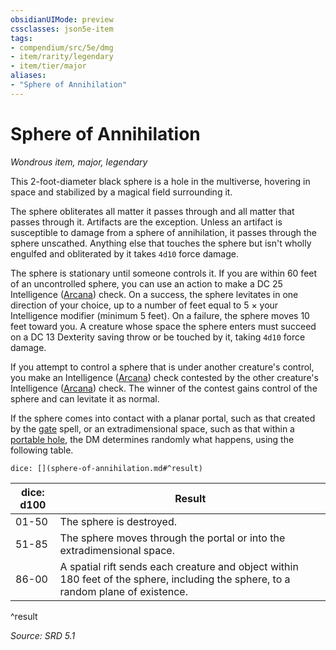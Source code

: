 ```yaml
---
obsidianUIMode: preview
cssclasses: json5e-item
tags:
- compendium/src/5e/dmg
- item/rarity/legendary
- item/tier/major
aliases: 
- "Sphere of Annihilation"
---
```

# Sphere of Annihilation
*Wondrous item, major, legendary*  


This 2-foot-diameter black sphere is a hole in the multiverse, hovering in space and stabilized by a magical field surrounding it.

The sphere obliterates all matter it passes through and all matter that passes through it. Artifacts are the exception. Unless an artifact is susceptible to damage from a sphere of annihilation, it passes through the sphere unscathed. Anything else that touches the sphere but isn't wholly engulfed and obliterated by it takes `4d10` force damage.

The sphere is stationary until someone controls it. If you are within 60 feet of an uncontrolled sphere, you can use an action to make a DC 25 Intelligence ([Arcana](rules/skills.md#Arcana)) check. On a success, the sphere levitates in one direction of your choice, up to a number of feet equal to 5 × your Intelligence modifier (minimum 5 feet). On a failure, the sphere moves 10 feet toward you. A creature whose space the sphere enters must succeed on a DC 13 Dexterity saving throw or be touched by it, taking `4d10` force damage.

If you attempt to control a sphere that is under another creature's control, you make an Intelligence ([Arcana](rules/skills.md#Arcana)) check contested by the other creature's Intelligence ([Arcana](rules/skills.md#Arcana)) check. The winner of the contest gains control of the sphere and can levitate it as normal.

If the sphere comes into contact with a planar portal, such as that created by the [gate](compendium/spells/gate.md) spell, or an extradimensional space, such as that within a [portable hole](compendium/items/portable-hole.md), the DM determines randomly what happens, using the following table.

`dice: [](sphere-of-annihilation.md#^result)`

| dice: d100 | Result |
|------------|--------|
| 01-50 | The sphere is destroyed. |
| 51-85 | The sphere moves through the portal or into the extradimensional space. |
| 86-00 | A spatial rift sends each creature and object within 180 feet of the sphere, including the sphere, to a random plane of existence. |
^result

*Source: SRD 5.1*